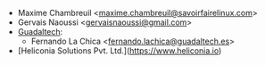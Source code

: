 - Maxime Chambreuil \<<maxime.chambreuil@savoirfairelinux.com>\>
- Gervais Naoussi \<<gervaisnaoussi@gmail.com>\>
- [Guadaltech](https://www.guadaltech.es):
  - Fernando La Chica \<<fernando.lachica@guadaltech.es>\>
- \[Heliconia Solutions Pvt. Ltd.\](<https://www.heliconia.io>)
